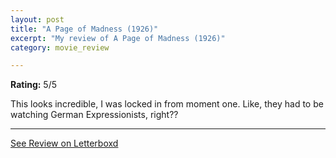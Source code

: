 ```yaml
---
layout: post
title: "A Page of Madness (1926)"
excerpt: "My review of A Page of Madness (1926)"
category: movie_review

---
```


**Rating:** 5/5

This looks incredible, I was locked in from moment one. Like, they had to be watching German Expressionists, right??

<hr>

[See Review on Letterboxd](https://boxd.it/3X9nQn)
